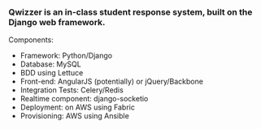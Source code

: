 ### Qwizzer is an in-class student response system, built on the Django web framework. 

Components:

* Framework: Python/Django
* Database: MySQL
* BDD using Lettuce
* Front-end: AngularJS (potentially) or jQuery/Backbone
* Integration Tests: Celery/Redis
* Realtime component: django-socketio
* Deployment: on AWS using Fabric
* Provisioning: AWS using Ansible


